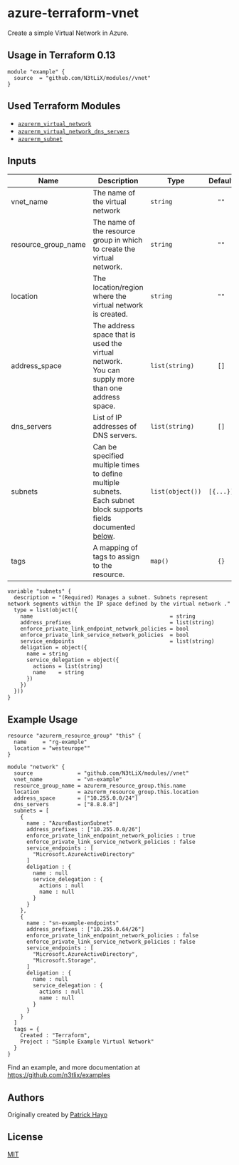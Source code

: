 # azure-terraform-vnet

Create a simple Virtual Network in Azure.

## Usage in Terraform 0.13
```hcl
module "example" {
  source  = "github.com/N3tLiX/modules//vnet"
}
```
## Used Terraform Modules

- [```azurerm_virtual_network```](https://registry.terraform.io/providers/hashicorp/azurerm/latest/docs/resources/virtual_network)
- [```azurerm_virtual_network_dns_servers```](https://registry.terraform.io/providers/hashicorp/azurerm/latest/docs/resources/virtual_network_dns_servers)
- [```azurerm_subnet```](https://registry.terraform.io/providers/hashicorp/azurerm/latest/docs/resources/subnet)

## Inputs

| **Name**            	| **Description**                                                                                                                 	| **Type**             	|  **Default**  	| **Required** 	|
|---------------------	|---------------------------------------------------------------------------------------------------------------------------------	|----------------------	|:-------------:	|:------------:	|
| vnet_name           	| The name of the virtual network                                                                                                 	| ```string```         	|    ```""```   	|      yes     	|
| resource_group_name 	| The name of the resource group in which to create the virtual network.                                                          	| ```string```         	|    ```""```   	|      yes     	|
| location            	| The location/region where the virtual network is created.                                                                       	| ```string```         	|    ```""```   	|      yes     	|
| address_space       	| The address space that is used the virtual network.<br>You can supply more than one address space.                              	| ```list(string)```   	|    ```[]```   	|      yes     	|
| dns_servers         	| List of IP addresses of DNS servers.                                                                                            	| ```list(string)```   	|    ```[]```   	|      no      	|
| subnets             	| Can be specified multiple times to define multiple subnets.<br>Each subnet block supports fields documented [below](###subnets). 	| ```list(object())``` 	| ```[{...}]``` 	|      yes     	|
| tags                	| A mapping of tags to assign to the resource.                                                                                    	| ```map()```          	|    ```{}```   	|      no      	|

```hcl
variable "subnets" {
  description = "(Required) Manages a subnet. Subnets represent network segments within the IP space defined by the virtual network ."
  type = list(object({
    name                                           = string
    address_prefixes                               = list(string)
    enforce_private_link_endpoint_network_policies = bool
    enforce_private_link_service_network_policies  = bool
    service_endpoints                              = list(string)
    deligation = object({
      name = string
      service_delegation = object({
        actions = list(string)
        name    = string
      })
    })
  }))
}
```

## Example Usage

```hcl
resource "azurerm_resource_group" "this" {
  name     = "rg-example"
  location = "westeurope""
}

module "network" {
  source              = "github.com/N3tLiX/modules//vnet"
  vnet_name           = "vn-example"
  resource_group_name = azurerm_resource_group.this.name
  location            = azurerm_resource_group.this.location
  address_space       = ["10.255.0.0/24"]
  dns_servers         = ["8.8.8.8"]
  subnets = [
    {
      name : "AzureBastionSubnet"
      address_prefixes : ["10.255.0.0/26"]
      enforce_private_link_endpoint_network_policies : true
      enforce_private_link_service_network_policies : false
      service_endpoints : [
        "Microsoft.AzureActiveDirectory"
      ]
      deligation : {
        name : null
        service_delegation : {
          actions : null
          name : null
        }
      }
    },
    {
      name : "sn-example-endpoints"
      address_prefixes : ["10.255.0.64/26"]
      enforce_private_link_endpoint_network_policies : false
      enforce_private_link_service_network_policies : false
      service_endpoints : [
        "Microsoft.AzureActiveDirectory",
        "Microsoft.Storage",
      ]
      deligation : {
        name : null
        service_delegation : {
          actions : null
          name : null
        }
      }
    }
  ]
  tags = {
    Created : "Terraform",
    Project : "Simple Example Virtual Network"
  }
}
```

Find an example, and more documentation at https://github.com/n3tlix/examples
## Authors

Originally created by [Patrick Hayo](http://github.com/adminph-de)

## License

[MIT](LICENSE)